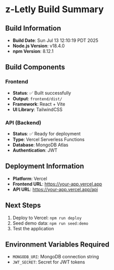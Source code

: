 # z-Letly Build Summary

## Build Information
- **Build Date**: Sun Jul 13 12:10:19 PDT 2025
- **Node.js Version**: v18.4.0
- **npm Version**: 8.12.1

## Build Components

### Frontend
- **Status**: ✅ Built successfully
- **Output**: `frontend/dist/`
- **Framework**: React + Vite
- **UI Library**: TailwindCSS

### API (Backend)
- **Status**: ✅ Ready for deployment
- **Type**: Vercel Serverless Functions
- **Database**: MongoDB Atlas
- **Authentication**: JWT

## Deployment Information
- **Platform**: Vercel
- **Frontend URL**: https://your-app.vercel.app
- **API URL**: https://your-app.vercel.app/api

## Next Steps
1. Deploy to Vercel: `npm run deploy`
2. Seed demo data: `npm run seed:demo`
3. Test the application

## Environment Variables Required
- `MONGODB_URI`: MongoDB connection string
- `JWT_SECRET`: Secret for JWT tokens

